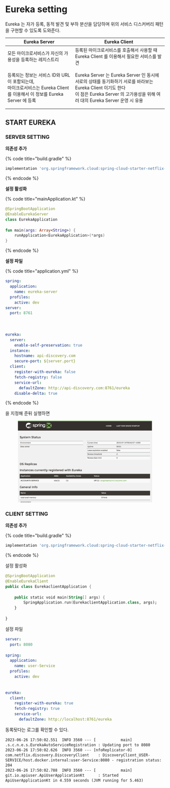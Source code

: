 # Eureka setting

Eureka 는 자가 등록, 동적 발견 및 부하 분산을 담당하며 위의 서비스 디스커버리 패턴을 구현할 수 있도록 도와준다.&#x20;

| Eureka Server                                                                                   | Eureka Client                                                                                                                                       |
| ----------------------------------------------------------------------------------------------- | --------------------------------------------------------------------------------------------------------------------------------------------------- |
| 모든 마이크로서비스가 자신의 가용성을 등록하는 레지스트리                                                                 | 등록된 마이크로서비스를 호출해서 사용할 때 Eureka Client 를 이용해서 필요한 서비스를 발견                                                                                            |
| <p>등록되는 정보는 서비스 ID와 URL 이 포함되는데,<br> 마이크로서비스는 Eureka Client 를 이용해서 이 정보를 Eureka Server 에 등록</p> | <p>Eureka Server 는 Eureka Server 인 동시에 서로의 상태를 동기화하기 서로를 바라보는 Eureka Client 이기도 한다<br>이 점은 Eureka Server 의 고가용성을 위해 여러 대의 Eureka Server 운영 시 유용</p> |



## START EUREKA

### SERVER SETTING

**의존성 추가**

{% code title="build.gradle" %}
```gradle
implementation 'org.springframework.cloud:spring-cloud-starter-netflix-eureka-server'
```
{% endcode %}

**설정 활성화**

{% code title="mainApplication.kt" %}
```kotlin
@SpringBootApplication
@EnableEurekaServer
class EurekaApplication

fun main(args: Array<String>) {
	runApplication<EurekaApplication>(*args)
}
```
{% endcode %}

**설정 파일**

{% code title="application.yml" %}
```yaml
spring:
  application:
    name: eureka-server
  profiles:
    active: dev
server:
  port: 8761



eureka:
  server:
    enable-self-preservation: true
  instance:
    hostname: api-discovery.com
    secure-port: ${server.port}
  client:
    register-with-eureka: false
    fetch-registry: false
    service-url:
      defaultZone: http://api-discovery.com:8761/eureka
    disable-delta: true
```
{% endcode %}

을 지정해 준뒤  실행하면&#x20;

<figure><img src="../../../.gitbook/assets/image (3).png" alt=""><figcaption></figcaption></figure>

### CLIENT SETTING

&#x20;**의존성 추가**

{% code title="build.gradle" %}
```gradle
implementation 'org.springframework.cloud:spring-cloud-starter-netflix-eureka-client'
```
{% endcode %}

설정 활성화

```kotlin
@SpringBootApplication
@EnableEurekaClient
public class EurekaclientApplication {

    public static void main(String[] args) {
        SpringApplication.run(EurekaclientApplication.class, args);
    }

}
```

설정 파일

```yaml
server:
  port: 8080

spring:
  application:
    name: user-Service
  profiles:
    active: dev


eureka:
  client:
    register-with-eureka: true
    fetch-registry: true
    service-url:
      defaultZone: http://localhost:8761/eureka
```

동록됫다는 로그를 확인할 수 있다.

```
2023-06-26 17:50:02.551  INFO 3560 --- [           main] .s.c.n.e.s.EurekaAutoServiceRegistration : Updating port to 8080
2023-06-26 17:50:02.626  INFO 3560 --- [nfoReplicator-0] com.netflix.discovery.DiscoveryClient    : DiscoveryClient_USER-SERVICE/host.docker.internal:user-Service:8080 - registration status: 204
2023-06-26 17:50:02.788  INFO 3560 --- [           main] git.io.apiuser.ApiUserApplicationKt      : Started ApiUserApplicationKt in 4.559 seconds (JVM running for 5.463)
```
